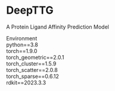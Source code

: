 # DeepTTG
A Protein Ligand Affinity Prediction Model

Environment  
python==3.8  
torch==1.9.0  
torch_geometric==2.0.1  
torch_cluster==1.5.9  
torch_scatter==2.0.8  
torch_sparse==0.6.12  
rdkit==2023.3.3  
